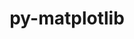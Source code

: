 ---
title: "py-matplotlib"
layout: cache
categories: [package, develop-2024-08-04]
meta: {"versions": ["3.7.5", "3.9.1"], "compilers": ["apple-clang@=15.0.0", "gcc@=11.1.0", "gcc@=11.4.0", "gcc@=7.5.0", "gcc@=9.4.0", "oneapi@=2024.2.0"], "oss": ["ubuntu18.04", "ubuntu20.04", "ubuntu22.04", "ventura"], "platforms": ["darwin", "linux"], "targets": ["aarch64", "neoverse_v1", "neoverse_v2", "ppc64le", "x86_64_v3"], "stacks": ["data-vis-sdk", "e4s-neoverse-v2", "e4s-neoverse_v1", "e4s-oneapi", "e4s-power", "e4s-rocm-external", "ml-darwin-aarch64-mps", "ml-linux-x86_64-cpu", "ml-linux-x86_64-cuda", "radiuss", "root"], "num_specs": 25, "num_specs_by_stack": {"root": 25, "ml-darwin-aarch64-mps": 2, "radiuss": 1, "e4s-power": 3, "data-vis-sdk": 2, "e4s-neoverse_v1": 4, "e4s-neoverse-v2": 2, "e4s-rocm-external": 1, "ml-linux-x86_64-cpu": 2, "ml-linux-x86_64-cuda": 2, "e4s-oneapi": 3}}
spec_details: [{"hash": "2kagf23zgiskhqekfqlpunmo2fupiwyk", "compiler": "apple-clang@=15.0.0", "versions": ["3.9.1"], "os": "ventura", "platform": "darwin", "target": "aarch64", "variants": ["~animation", "backend=macosx", "build_system=python_pip", "~fonts", "~latex", "~movies"], "stacks": ["root", "ml-darwin-aarch64-mps"], "size": "-", "tarball": "https://binaries.spack.io/releases/develop-2024-08-04/build_cache/darwin-ventura-aarch64/apple-clang-15.0.0/py-matplotlib-3.9.1/darwin-ventura-aarch64-apple-clang-15.0.0-py-matplotlib-3.9.1-2kagf23zgiskhqekfqlpunmo2fupiwyk.spack"}, {"hash": "4gqqilw7zombwxqagvbkrpaquu3z3emt", "compiler": "apple-clang@=15.0.0", "versions": ["3.9.1"], "os": "ventura", "platform": "darwin", "target": "aarch64", "variants": ["~animation", "backend=macosx", "build_system=python_pip", "~fonts", "~latex", "~movies"], "stacks": ["root", "ml-darwin-aarch64-mps"], "size": "-", "tarball": "https://binaries.spack.io/releases/develop-2024-08-04/build_cache/darwin-ventura-aarch64/apple-clang-15.0.0/py-matplotlib-3.9.1/darwin-ventura-aarch64-apple-clang-15.0.0-py-matplotlib-3.9.1-4gqqilw7zombwxqagvbkrpaquu3z3emt.spack"}, {"hash": "zhklxbhznvyqgyl2ty5kbgtrigbvmsqy", "compiler": "gcc@=7.5.0", "versions": ["3.7.5"], "os": "ubuntu18.04", "platform": "linux", "target": "x86_64_v3", "variants": ["~animation", "backend=agg", "build_system=python_pip", "~fonts", "~latex", "~movies"], "stacks": ["root", "radiuss"], "size": "-", "tarball": "https://binaries.spack.io/releases/develop-2024-08-04/build_cache/linux-ubuntu18.04-x86_64_v3/gcc-7.5.0/py-matplotlib-3.7.5/linux-ubuntu18.04-x86_64_v3-gcc-7.5.0-py-matplotlib-3.7.5-zhklxbhznvyqgyl2ty5kbgtrigbvmsqy.spack"}, {"hash": "64al5adxmmlzlpaxvh4nllppyk7tfkq7", "compiler": "gcc@=9.4.0", "versions": ["3.9.1"], "os": "ubuntu20.04", "platform": "linux", "target": "ppc64le", "variants": ["~animation", "backend=agg", "build_system=python_pip", "~fonts", "~latex", "~movies"], "stacks": ["e4s-power", "root"], "size": "-", "tarball": "https://binaries.spack.io/releases/develop-2024-08-04/build_cache/linux-ubuntu20.04-ppc64le/gcc-9.4.0/py-matplotlib-3.9.1/linux-ubuntu20.04-ppc64le-gcc-9.4.0-py-matplotlib-3.9.1-64al5adxmmlzlpaxvh4nllppyk7tfkq7.spack"}, {"hash": "66z2cwofcgdl5m3xxrgxmmkumopru3lb", "compiler": "gcc@=9.4.0", "versions": ["3.9.1"], "os": "ubuntu20.04", "platform": "linux", "target": "ppc64le", "variants": ["~animation", "backend=agg", "build_system=python_pip", "~fonts", "~latex", "~movies"], "stacks": ["e4s-power", "root"], "size": "-", "tarball": "https://binaries.spack.io/releases/develop-2024-08-04/build_cache/linux-ubuntu20.04-ppc64le/gcc-9.4.0/py-matplotlib-3.9.1/linux-ubuntu20.04-ppc64le-gcc-9.4.0-py-matplotlib-3.9.1-66z2cwofcgdl5m3xxrgxmmkumopru3lb.spack"}, {"hash": "4ouwtgmhscjvccskbgg4bk3smekurbtx", "compiler": "gcc@=9.4.0", "versions": ["3.9.1"], "os": "ubuntu20.04", "platform": "linux", "target": "ppc64le", "variants": ["~animation", "backend=agg", "build_system=python_pip", "~fonts", "~latex", "~movies"], "stacks": ["e4s-power", "root"], "size": "-", "tarball": "https://binaries.spack.io/releases/develop-2024-08-04/build_cache/linux-ubuntu20.04-ppc64le/gcc-9.4.0/py-matplotlib-3.9.1/linux-ubuntu20.04-ppc64le-gcc-9.4.0-py-matplotlib-3.9.1-4ouwtgmhscjvccskbgg4bk3smekurbtx.spack"}, {"hash": "sp7mhbw4gkjla4rn4dmbd7xykasl2gpj", "compiler": "gcc@=11.1.0", "versions": ["3.7.5"], "os": "ubuntu20.04", "platform": "linux", "target": "x86_64_v3", "variants": ["~animation", "backend=agg", "build_system=python_pip", "~fonts", "~latex", "~movies"], "stacks": ["root", "data-vis-sdk"], "size": "-", "tarball": "https://binaries.spack.io/releases/develop-2024-08-04/build_cache/linux-ubuntu20.04-x86_64_v3/gcc-11.1.0/py-matplotlib-3.7.5/linux-ubuntu20.04-x86_64_v3-gcc-11.1.0-py-matplotlib-3.7.5-sp7mhbw4gkjla4rn4dmbd7xykasl2gpj.spack"}, {"hash": "rd4n23wpjxikpn7h3fvmz6gakyhpbemb", "compiler": "gcc@=11.1.0", "versions": ["3.9.1"], "os": "ubuntu20.04", "platform": "linux", "target": "x86_64_v3", "variants": ["~animation", "backend=agg", "build_system=python_pip", "~fonts", "~latex", "~movies"], "stacks": ["root", "data-vis-sdk"], "size": "-", "tarball": "https://binaries.spack.io/releases/develop-2024-08-04/build_cache/linux-ubuntu20.04-x86_64_v3/gcc-11.1.0/py-matplotlib-3.9.1/linux-ubuntu20.04-x86_64_v3-gcc-11.1.0-py-matplotlib-3.9.1-rd4n23wpjxikpn7h3fvmz6gakyhpbemb.spack"}, {"hash": "6jvo4vjzs64lphng5ddjkmpggeqgxm5h", "compiler": "gcc@=11.4.0", "versions": ["3.9.1"], "os": "ubuntu22.04", "platform": "linux", "target": "neoverse_v1", "variants": ["~animation", "backend=agg", "build_system=python_pip", "~fonts", "~latex", "~movies"], "stacks": ["e4s-neoverse_v1", "root"], "size": "-", "tarball": "https://binaries.spack.io/releases/develop-2024-08-04/build_cache/linux-ubuntu22.04-neoverse_v1/gcc-11.4.0/py-matplotlib-3.9.1/linux-ubuntu22.04-neoverse_v1-gcc-11.4.0-py-matplotlib-3.9.1-6jvo4vjzs64lphng5ddjkmpggeqgxm5h.spack"}, {"hash": "3f45mv6j3f2itvpgbg6xrmplu6oudybj", "compiler": "gcc@=11.4.0", "versions": ["3.9.1"], "os": "ubuntu22.04", "platform": "linux", "target": "neoverse_v1", "variants": ["~animation", "backend=agg", "build_system=python_pip", "~fonts", "~latex", "~movies"], "stacks": ["e4s-neoverse_v1", "root"], "size": "-", "tarball": "https://binaries.spack.io/releases/develop-2024-08-04/build_cache/linux-ubuntu22.04-neoverse_v1/gcc-11.4.0/py-matplotlib-3.9.1/linux-ubuntu22.04-neoverse_v1-gcc-11.4.0-py-matplotlib-3.9.1-3f45mv6j3f2itvpgbg6xrmplu6oudybj.spack"}, {"hash": "bsfnjwy56ogvunr5rctk2lcbbllqvaxu", "compiler": "gcc@=11.4.0", "versions": ["3.9.1"], "os": "ubuntu22.04", "platform": "linux", "target": "neoverse_v1", "variants": ["~animation", "backend=agg", "build_system=python_pip", "~fonts", "~latex", "~movies"], "stacks": ["e4s-neoverse_v1", "root"], "size": "-", "tarball": "https://binaries.spack.io/releases/develop-2024-08-04/build_cache/linux-ubuntu22.04-neoverse_v1/gcc-11.4.0/py-matplotlib-3.9.1/linux-ubuntu22.04-neoverse_v1-gcc-11.4.0-py-matplotlib-3.9.1-bsfnjwy56ogvunr5rctk2lcbbllqvaxu.spack"}, {"hash": "onif2qjawz6xntiu6qdrof2ttcc3xact", "compiler": "gcc@=11.4.0", "versions": ["3.9.1"], "os": "ubuntu22.04", "platform": "linux", "target": "neoverse_v1", "variants": ["~animation", "backend=agg", "build_system=python_pip", "~fonts", "~latex", "~movies"], "stacks": ["e4s-neoverse_v1", "root"], "size": "-", "tarball": "https://binaries.spack.io/releases/develop-2024-08-04/build_cache/linux-ubuntu22.04-neoverse_v1/gcc-11.4.0/py-matplotlib-3.9.1/linux-ubuntu22.04-neoverse_v1-gcc-11.4.0-py-matplotlib-3.9.1-onif2qjawz6xntiu6qdrof2ttcc3xact.spack"}, {"hash": "lwzozkcziofjthmllqp3zn3vzixunkst", "compiler": "gcc@=11.4.0", "versions": ["3.9.1"], "os": "ubuntu22.04", "platform": "linux", "target": "neoverse_v2", "variants": ["~animation", "backend=agg", "build_system=python_pip", "~fonts", "~latex", "~movies"], "stacks": ["e4s-neoverse-v2", "root"], "size": "-", "tarball": "https://binaries.spack.io/releases/develop-2024-08-04/build_cache/linux-ubuntu22.04-neoverse_v2/gcc-11.4.0/py-matplotlib-3.9.1/linux-ubuntu22.04-neoverse_v2-gcc-11.4.0-py-matplotlib-3.9.1-lwzozkcziofjthmllqp3zn3vzixunkst.spack"}, {"hash": "hhol5cggb53gpynhj4sru3srdqbb7mmb", "compiler": "gcc@=11.4.0", "versions": ["3.9.1"], "os": "ubuntu22.04", "platform": "linux", "target": "neoverse_v2", "variants": ["~animation", "backend=agg", "build_system=python_pip", "~fonts", "~latex", "~movies"], "stacks": ["e4s-neoverse-v2", "root"], "size": "-", "tarball": "https://binaries.spack.io/releases/develop-2024-08-04/build_cache/linux-ubuntu22.04-neoverse_v2/gcc-11.4.0/py-matplotlib-3.9.1/linux-ubuntu22.04-neoverse_v2-gcc-11.4.0-py-matplotlib-3.9.1-hhol5cggb53gpynhj4sru3srdqbb7mmb.spack"}, {"hash": "djez22huhwwegraeh75qrpysytaxa66e", "compiler": "gcc@=11.4.0", "versions": ["3.9.1"], "os": "ubuntu22.04", "platform": "linux", "target": "x86_64_v3", "variants": ["~animation", "backend=agg", "build_system=python_pip", "~fonts", "~latex", "~movies"], "stacks": ["e4s-rocm-external", "root"], "size": "-", "tarball": "https://binaries.spack.io/releases/develop-2024-08-04/build_cache/linux-ubuntu22.04-x86_64_v3/gcc-11.4.0/py-matplotlib-3.9.1/linux-ubuntu22.04-x86_64_v3-gcc-11.4.0-py-matplotlib-3.9.1-djez22huhwwegraeh75qrpysytaxa66e.spack"}, {"hash": "jfqs2jtjggh2ky5txuaryv3ogf5akway", "compiler": "gcc@=11.4.0", "versions": ["3.9.1"], "os": "ubuntu22.04", "platform": "linux", "target": "x86_64_v3", "variants": ["~animation", "backend=agg", "build_system=python_pip", "~fonts", "~latex", "~movies"], "stacks": ["root"], "size": "-", "tarball": "https://binaries.spack.io/releases/develop-2024-08-04/build_cache/linux-ubuntu22.04-x86_64_v3/gcc-11.4.0/py-matplotlib-3.9.1/linux-ubuntu22.04-x86_64_v3-gcc-11.4.0-py-matplotlib-3.9.1-jfqs2jtjggh2ky5txuaryv3ogf5akway.spack"}, {"hash": "24gf6wvebmnvgsnw5f2bccp5ik7caxd6", "compiler": "gcc@=11.4.0", "versions": ["3.9.1"], "os": "ubuntu22.04", "platform": "linux", "target": "x86_64_v3", "variants": ["~animation", "backend=agg", "build_system=python_pip", "~fonts", "~latex", "~movies"], "stacks": ["root"], "size": "-", "tarball": "https://binaries.spack.io/releases/develop-2024-08-04/build_cache/linux-ubuntu22.04-x86_64_v3/gcc-11.4.0/py-matplotlib-3.9.1/linux-ubuntu22.04-x86_64_v3-gcc-11.4.0-py-matplotlib-3.9.1-24gf6wvebmnvgsnw5f2bccp5ik7caxd6.spack"}, {"hash": "xhi5aubxvq7kjhvpn7vaugijhijqnw7t", "compiler": "gcc@=11.4.0", "versions": ["3.7.5"], "os": "ubuntu22.04", "platform": "linux", "target": "x86_64_v3", "variants": ["~animation", "backend=agg", "build_system=python_pip", "~fonts", "~latex", "~movies"], "stacks": ["root"], "size": "-", "tarball": "https://binaries.spack.io/releases/develop-2024-08-04/build_cache/linux-ubuntu22.04-x86_64_v3/gcc-11.4.0/py-matplotlib-3.7.5/linux-ubuntu22.04-x86_64_v3-gcc-11.4.0-py-matplotlib-3.7.5-xhi5aubxvq7kjhvpn7vaugijhijqnw7t.spack"}, {"hash": "ouyrqhpnvpqmxdc4ny4r3viminbw5e7w", "compiler": "gcc@=11.4.0", "versions": ["3.9.1"], "os": "ubuntu22.04", "platform": "linux", "target": "x86_64_v3", "variants": ["~animation", "backend=agg", "build_system=python_pip", "~fonts", "~latex", "~movies"], "stacks": ["root"], "size": "-", "tarball": "https://binaries.spack.io/releases/develop-2024-08-04/build_cache/linux-ubuntu22.04-x86_64_v3/gcc-11.4.0/py-matplotlib-3.9.1/linux-ubuntu22.04-x86_64_v3-gcc-11.4.0-py-matplotlib-3.9.1-ouyrqhpnvpqmxdc4ny4r3viminbw5e7w.spack"}, {"hash": "7ghdr2q5hhzv6rdnqpuhsb6kxdaggvit", "compiler": "gcc@=11.4.0", "versions": ["3.9.1"], "os": "ubuntu22.04", "platform": "linux", "target": "x86_64_v3", "variants": ["~animation", "backend=agg", "build_system=python_pip", "~fonts", "~latex", "~movies"], "stacks": ["ml-linux-x86_64-cpu", "root", "ml-linux-x86_64-cuda"], "size": "-", "tarball": "https://binaries.spack.io/releases/develop-2024-08-04/build_cache/linux-ubuntu22.04-x86_64_v3/gcc-11.4.0/py-matplotlib-3.9.1/linux-ubuntu22.04-x86_64_v3-gcc-11.4.0-py-matplotlib-3.9.1-7ghdr2q5hhzv6rdnqpuhsb6kxdaggvit.spack"}, {"hash": "f22bncmsr4w2z2h4jgnoesahnv6rdfv6", "compiler": "gcc@=11.4.0", "versions": ["3.9.1"], "os": "ubuntu22.04", "platform": "linux", "target": "x86_64_v3", "variants": ["~animation", "backend=agg", "build_system=python_pip", "~fonts", "~latex", "~movies"], "stacks": ["root"], "size": "-", "tarball": "https://binaries.spack.io/releases/develop-2024-08-04/build_cache/linux-ubuntu22.04-x86_64_v3/gcc-11.4.0/py-matplotlib-3.9.1/linux-ubuntu22.04-x86_64_v3-gcc-11.4.0-py-matplotlib-3.9.1-f22bncmsr4w2z2h4jgnoesahnv6rdfv6.spack"}, {"hash": "2xv2prvzqpd7mviyqiqzlycojboc3tgv", "compiler": "gcc@=11.4.0", "versions": ["3.9.1"], "os": "ubuntu22.04", "platform": "linux", "target": "x86_64_v3", "variants": ["~animation", "backend=agg", "build_system=python_pip", "~fonts", "~latex", "~movies"], "stacks": ["ml-linux-x86_64-cpu", "root", "ml-linux-x86_64-cuda"], "size": "-", "tarball": "https://binaries.spack.io/releases/develop-2024-08-04/build_cache/linux-ubuntu22.04-x86_64_v3/gcc-11.4.0/py-matplotlib-3.9.1/linux-ubuntu22.04-x86_64_v3-gcc-11.4.0-py-matplotlib-3.9.1-2xv2prvzqpd7mviyqiqzlycojboc3tgv.spack"}, {"hash": "5urncv3rqibkutpsyuplai3yrbeuiwch", "compiler": "oneapi@=2024.2.0", "versions": ["3.9.1"], "os": "ubuntu22.04", "platform": "linux", "target": "x86_64_v3", "variants": ["~animation", "backend=agg", "build_system=python_pip", "~fonts", "~latex", "~movies"], "stacks": ["root", "e4s-oneapi"], "size": "-", "tarball": "https://binaries.spack.io/releases/develop-2024-08-04/build_cache/linux-ubuntu22.04-x86_64_v3/oneapi-2024.2.0/py-matplotlib-3.9.1/linux-ubuntu22.04-x86_64_v3-oneapi-2024.2.0-py-matplotlib-3.9.1-5urncv3rqibkutpsyuplai3yrbeuiwch.spack"}, {"hash": "yphanwpkdjoparu2jpdfgtxdg6olaflu", "compiler": "oneapi@=2024.2.0", "versions": ["3.9.1"], "os": "ubuntu22.04", "platform": "linux", "target": "x86_64_v3", "variants": ["~animation", "backend=agg", "build_system=python_pip", "~fonts", "~latex", "~movies"], "stacks": ["root", "e4s-oneapi"], "size": "-", "tarball": "https://binaries.spack.io/releases/develop-2024-08-04/build_cache/linux-ubuntu22.04-x86_64_v3/oneapi-2024.2.0/py-matplotlib-3.9.1/linux-ubuntu22.04-x86_64_v3-oneapi-2024.2.0-py-matplotlib-3.9.1-yphanwpkdjoparu2jpdfgtxdg6olaflu.spack"}, {"hash": "gwc7zi7fzh6q4i5qaln6f6kdsgsinrgb", "compiler": "oneapi@=2024.2.0", "versions": ["3.9.1"], "os": "ubuntu22.04", "platform": "linux", "target": "x86_64_v3", "variants": ["~animation", "backend=agg", "build_system=python_pip", "~fonts", "~latex", "~movies"], "stacks": ["root", "e4s-oneapi"], "size": "-", "tarball": "https://binaries.spack.io/releases/develop-2024-08-04/build_cache/linux-ubuntu22.04-x86_64_v3/oneapi-2024.2.0/py-matplotlib-3.9.1/linux-ubuntu22.04-x86_64_v3-oneapi-2024.2.0-py-matplotlib-3.9.1-gwc7zi7fzh6q4i5qaln6f6kdsgsinrgb.spack"}]
---